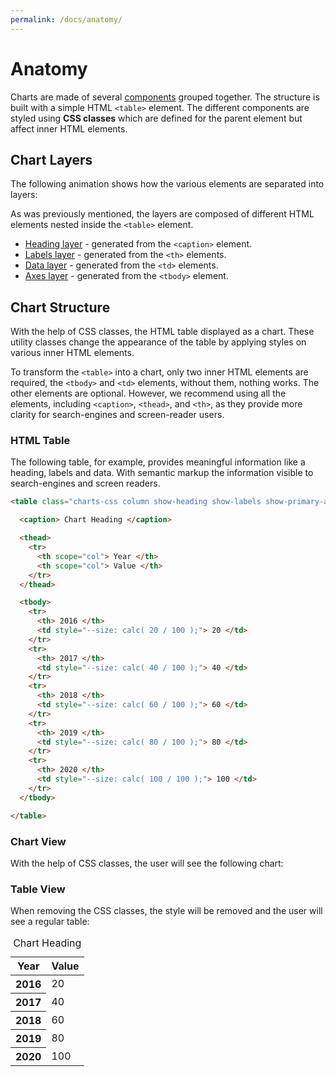 ```yaml
---
permalink: /docs/anatomy/
---
```


# Anatomy

Charts are made of several [components](../components/) grouped together. The structure is built with a simple HTML `<table>` element. The different components are styled using **CSS classes** which are defined for the parent element but affect inner HTML elements.

## Chart Layers

The following animation shows how the various elements are separated into layers:

<code-example code-example-id="anatomy-layers">
<template v-slot:css-code>
.layers-wrapper {
	position: relative;
	width: calc(100% * 0.42261826174); /* 100% * cos(65deg) */
	width: 75%;
	margin: 0 auto;
	aspect-ratio: 1;
}
.layers-wrapper .charts-css {
	position: absolute;
	inset: 0;
	width: 100%;
	height: 100%;
	border-radius: 10px;
	animation-name: animate_layers;
	animation-duration: 20s;
	animation-iteration-count: infinite;
	animation-timing-function: ease-in-out;
	--labels-size: 40px !important;
}
.layers-wrapper .charts-css caption {
	padding: 10px !important;
}
.layers-wrapper .charts-css tbody {
	aspect-ratio: 1.1;
}
.layers-wrapper .charts-css:nth-child(1) {
	--distance: -150px;
}
.layers-wrapper .charts-css:nth-child(2) {
	--distance: -50px;
}
.layers-wrapper .charts-css:nth-child(3) {
	--distance: 50px;
}
.layers-wrapper .charts-css:nth-child(4) {
	--distance: 150px;
}
.layers-wrapper:hover .charts-css {
	animation-play-state: paused;
}
@keyframes animate_layers {
	5% {
		transform: rotateX(0) rotate(0) translateZ(0);
		background-color: rgba(255, 255, 255, 0);
		box-shadow: none;
	}
	20%{
		transform: rotateX(65deg) rotate(45deg) translateZ(var(--distance));
		background-color: rgba(0, 0, 0, 0.1);
		box-shadow: 0 0 0 1px rgba(0, 0, 0, 0.2);
	}
	35% {
		transform: rotateX(65deg) rotate(-135deg) translateZ(var(--distance));
	}
	65% {
		transform: rotateX(65deg) rotate(135deg) translateZ(var(--distance));
	}
	80% {
		transform: rotateX(65deg) rotate(-45deg) translateZ(var(--distance));
		background-color: rgba(0, 0, 0, 0.1);
		box-shadow: 0 0 0 1px rgba(0, 0, 0, 0.2);
	}
	95% {
		transform: rotateX(0) rotate(0) translateZ(0);
		background-color: rgba(0, 0, 0, 0);
		box-shadow: none;
	}
}
</template>
<template v-slot:html-code>
<div class="layers-wrapper">
	<table class="charts-css column show-heading show-labels show-primary-axis show-4-secondary-axes show-data-axes">
		<caption> &nbsp; </caption>
		<tbody>
			<tr>
				<th> &nbsp; </th>
				<td style="--size: 0;"></td>
			</tr>
			<tr>
				<th> &nbsp; </th>
				<td style="--size: 0;"></td>
			</tr>
			<tr>
				<th> &nbsp; </th>
				<td style="--size: 0;"></td>
			</tr>
			<tr>
				<th> &nbsp; </th>
				<td style="--size: 0;"></td>
			</tr>
			<tr>
				<th> &nbsp; </th>
				<td style="--size: 0;"></td>
			</tr>
		</tbody>
	</table>
	<table class="charts-css column show-heading show-labels data-spacing-15">
		<caption> &nbsp; </caption>
		<tbody>
			<tr>
				<th> &nbsp; </th>
				<td style="--size: 0.2;"></td>
			</tr>
			<tr>
				<th> &nbsp; </th>
				<td style="--size: 0.4;"></td>
			</tr>
			<tr>
				<th> &nbsp; </th>
				<td style="--size: 0.6;"></td>
			</tr>
			<tr>
				<th> &nbsp; </th>
				<td style="--size: 0.8;"></td>
			</tr>
			<tr>
				<th> &nbsp; </th>
				<td style="--size: 1;"></td>
			</tr>
		</tbody>
	</table>
	<table class="charts-css column show-heading show-labels">
		<caption> &nbsp; </caption>
		<tbody>
			<tr>
				<th> 2016 </th>
				<td style="--size: 0;"></td>
			</tr>
			<tr>
				<th> 2017 </th>
				<td style="--size: 0;"></td>
			</tr>
			<tr>
				<th> 2018 </th>
				<td style="--size: 0;"></td>
			</tr>
			<tr>
				<th> 2019 </th>
				<td style="--size: 0;"></td>
			</tr>
			<tr>
				<th> 2020 </th>
				<td style="--size: 0;"></td>
			</tr>
		</tbody>
	</table>
	<table class="charts-css column show-heading">
		<caption> Chart Heading </caption>
		<tbody>
			<tr>
				<th> &nbsp; </th>
				<td style="--size: 0;"></td>
			</tr>
			<tr>
				<th> &nbsp; </th>
				<td style="--size: 0;"></td>
			</tr>
			<tr>
				<th> &nbsp; </th>
				<td style="--size: 0;"></td>
			</tr>
			<tr>
				<th> &nbsp; </th>
				<td style="--size: 0;"></td>
			</tr>
			<tr>
				<th> &nbsp; </th>
				<td style="--size: 0;"></td>
			</tr>
		</tbody>
	</table>
</div>
</template>
</code-example>

As was previously mentioned, the layers are composed of different HTML elements nested inside the `<table>` element.

* [Heading layer](../components/heading/) - generated from the `<caption>` element.
* [Labels layer](../components/labels/) - generated from the `<th>` elements.
* [Data layer](../components/data/) - generated from the `<td>` elements.
* [Axes layer](../components/axes/) - generated from the `<tbody>` element.

## Chart Structure

With the help of CSS classes, the HTML table displayed as a chart. These utility classes change the appearance of the table by applying styles on various inner HTML elements.

To transform the `<table>` into a chart, only two inner HTML elements are required, the `<tbody>` and `<td>` elements, without them, nothing works. The other elements are optional. However, we recommend using all the elements, including `<caption>`, `<thead>`, and `<th>`, as they provide more clarity for search-engines and screen-reader users.

### HTML Table

The following table, for example, provides meaningful information like a heading, labels and data. With semantic markup the information visible to search-engines and screen readers.

```html
<table class="charts-css column show-heading show-labels show-primary-axis show-4-secondary-axes show-data-axes data-spacing-15 hide-data">

  <caption> Chart Heading </caption>

  <thead>
    <tr>
      <th scope="col"> Year </th>
      <th scope="col"> Value </th>
    </tr>
  </thead>

  <tbody>
    <tr>
      <th> 2016 </th>
      <td style="--size: calc( 20 / 100 );"> 20 </td>
    </tr>
    <tr>
      <th> 2017 </th>
      <td style="--size: calc( 40 / 100 );"> 40 </td>
    </tr>
    <tr>
      <th> 2018 </th>
      <td style="--size: calc( 60 / 100 );"> 60 </td>
    </tr>
    <tr>
      <th> 2019 </th>
      <td style="--size: calc( 80 / 100 );"> 80 </td>
    </tr>
    <tr>
      <th> 2020 </th>
      <td style="--size: calc( 100 / 100 );"> 100 </td>
    </tr>
  </tbody>

</table>
```

### Chart View

With the help of CSS classes, the user will see the following chart:

<code-example code-example-id="anatomy-simple-chart">
<template v-slot:css-code>
#anatomy-simple-chart .charts-css {
  width: 100%;
  max-width: 400px;
  margin: 0 auto;
}
#anatomy-simple-chart .charts-css tbody {
	aspect-ratio: 4 / 3;
}
</template>
<template v-slot:html-code>
<div id="anatomy-simple-chart">
  <table class="charts-css column show-heading show-labels show-primary-axis show-3-secondary-axes show-data-axes data-spacing-15 hide-data">
    <caption> Chart Heading </caption>
    <thead>
      <tr>
        <th scope="col"> Year </th>
        <th scope="col"> Value </th>
      </tr>
    </thead>
    <tbody>
      <tr>
        <th> 2016 </th>
        <td style="--size: calc( 20 / 100 );"> 20 </td>
      </tr>
      <tr>
        <th> 2017 </th>
        <td style="--size: calc( 40 / 100 );"> 40 </td>
      </tr>
      <tr>
        <th> 2018 </th>
        <td style="--size: calc( 60 / 100 );"> 60 </td>
      </tr>
      <tr>
        <th> 2019 </th>
        <td style="--size: calc( 80 / 100 );"> 80 </td>
      </tr>
      <tr>
        <th> 2020 </th>
        <td style="--size: calc( 100 / 100 );"> 100 </td>
      </tr>
    </tbody>
  </table>
</div>
</template>
</code-example>

### Table View

When removing the CSS classes, the style will be removed and the user will see a regular table:

<table>

  <caption> Chart Heading </caption>

  <thead>
    <tr>
      <th scope="col"> Year </th>
      <th scope="col"> Value </th>
    </tr>
  </thead>

  <tbody>
    <tr>
      <th> 2016 </th>
      <td style="--size: calc( 20 / 100 );"> 20 </td>
    </tr>
    <tr>
      <th> 2017 </th>
      <td style="--size: calc( 40 / 100 );"> 40 </td>
    </tr>
    <tr>
      <th> 2018 </th>
      <td style="--size: calc( 60 / 100 );"> 60 </td>
    </tr>
    <tr>
      <th> 2019 </th>
      <td style="--size: calc( 80 / 100 );"> 80 </td>
    </tr>
    <tr>
      <th> 2020 </th>
      <td style="--size: calc( 100 / 100 );"> 100 </td>
    </tr>
  </tbody>

</table>
